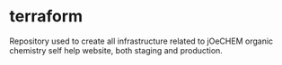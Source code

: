 # terraform

Repository used to create all infrastructure related to jOeCHEM organic chemistry self help website, both staging and production.
